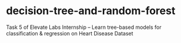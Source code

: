 # decision-tree-and-random-forest
Task 5 of Elevate Labs Internship –  Learn tree-based models for classification &amp; regression on Heart Disease Dataset
